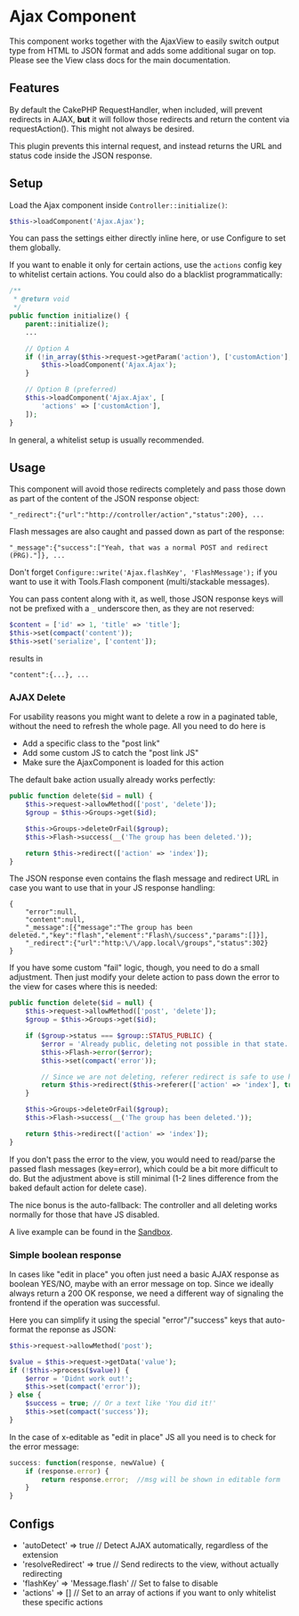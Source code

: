 # Ajax Component
This component works together with the AjaxView to easily switch output type from HTML to JSON
format and adds some additional sugar on top.
Please see the View class docs for the main documentation.

## Features
By default the CakePHP RequestHandler, when included, will prevent redirects in AJAX, **but** it will
follow those redirects and return the content via requestAction(). This might not always be desired.

This plugin prevents this internal request, and instead returns the URL and status code inside the JSON response.

## Setup
Load the Ajax component inside `Controller::initialize()`:
```php
$this->loadComponent('Ajax.Ajax');
```

You can pass the settings either directly inline here, or use Configure to set them globally.

If you want to enable it only for certain actions, use the `actions` config key to whitelist certain actions.
You could also do a blacklist programmatically:
```php
/**
 * @return void
 */
public function initialize() {
    parent::initialize();
    ...

    // Option A
    if (!in_array($this->request->getParam('action'), ['customAction'], true)) {
        $this->loadComponent('Ajax.Ajax');
    }

    // Option B (preferred)
    $this->loadComponent('Ajax.Ajax', [
        'actions' => ['customAction'],
    ]);
}
```
In general, a whitelist setup is usually recommended.

## Usage
This component will avoid those redirects completely and pass those down as part of the content of the JSON response object:

    "_redirect":{"url":"http://controller/action","status":200}, ...

Flash messages are also caught and passed down as part of the response:

    "_message":{"success":["Yeah, that was a normal POST and redirect (PRG)."]}, ...

Don't forget `Configure::write('Ajax.flashKey', 'FlashMessage');`
if you want to use it with Tools.Flash component (multi/stackable messages).

You can pass content along with it, as well, those JSON response keys will not be prefixed with a `_` underscore then, as they
are not reserved:
```php
$content = ['id' => 1, 'title' => 'title'];
$this->set(compact('content'));
$this->set('serialize', ['content']);
```
results in

    "content":{...}, ...

### AJAX Delete

For usability reasons you might want to delete a row in a paginated table, without the need to refresh the whole page.
All you need to do here is
- Add a specific class to the "post link"
- Add some custom JS to catch the "post link JS"
- Make sure the AjaxComponent is loaded for this action

The default bake action usually already works perfectly:

```php
public function delete($id = null) {
    $this->request->allowMethod(['post', 'delete']);
    $group = $this->Groups->get($id);

    $this->Groups->deleteOrFail($group);
    $this->Flash->success(__('The group has been deleted.'));

    return $this->redirect(['action' => 'index']);
}
```
The JSON response even contains the flash message and redirect URL in case you want to use that in your JS response handling:
```
{
    "error":null,
    "content":null,
    "_message":[{"message":"The group has been deleted.","key":"flash","element":"Flash\/success","params":[]}],
    "_redirect":{"url":"http:\/\/app.local\/groups","status":302}
}
```

If you have some custom "fail" logic, though, you need to do a small adjustment.
Then just modify your delete action to pass down the error to the view for cases where this is needed:
```php
public function delete($id = null) {
    $this->request->allowMethod(['post', 'delete']);
    $group = $this->Groups->get($id);

    if ($group->status === $group::STATUS_PUBLIC) {
        $error = 'Already public, deleting not possible in that state.';
        $this->Flash->error($error);
        $this->set(compact('error'));

        // Since we are not deleting, referer redirect is safe to use here
        return $this->redirect($this->referer(['action' => 'index'], true));
    }

    $this->Groups->deleteOrFail($group);
    $this->Flash->success(__('The group has been deleted.'));

    return $this->redirect(['action' => 'index']);
}
```

If you don't pass the error to the view, you would need to read/parse the passed flash messages (key=error), which could be a bit more difficult to do.
But the adjustment above is still minimal (1-2 lines difference from the baked default action for delete case).

The nice bonus is the auto-fallback: The controller and all deleting works normally for those that have JS disabled.

A live example can be found in the [Sandbox](https://sandbox.dereuromark.de/sandbox/ajax-examples/table).

### Simple boolean response

In cases like "edit in place" you often just need a basic AJAX response as boolean YES/NO, maybe with an error message on top.
Since we ideally always return a 200 OK response, we need a different way of signaling the frontend if the operation was successful.

Here you can simplify it using the special "error"/"success" keys that auto-format the reponse as JSON:
```php
$this->request->allowMethod('post');

$value = $this->request->getData('value');
if (!$this->process($value)) {
    $error = 'Didnt work out!';
    $this->set(compact('error'));
} else {
    $success = true; // Or a text like 'You did it!'
    $this->set(compact('success'));
}
```

In the case of x-editable as "edit in place" JS all you need is to check for the error message:
```js
success: function(response, newValue) {
    if (response.error) {
        return response.error;  //msg will be shown in editable form
    }
}
```

## Configs

- 'autoDetect' => true // Detect AJAX automatically, regardless of the extension
- 'resolveRedirect' => true // Send redirects to the view, without actually redirecting
- 'flashKey' => 'Message.flash' // Set to false to disable
- 'actions' => [] // Set to an array of actions if you want to only whitelist these specific actions
